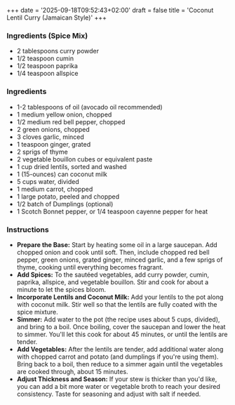 +++
date = '2025-09-18T09:52:43+02:00'
draft = false
title = 'Coconut Lentil Curry (Jamaican Style)'
+++
### Ingredients (Spice Mix)
* 2 tablespoons curry powder
* 1/2 teaspoon cumin
* 1/2 teaspoon paprika
* 1/4 teaspoon allspice

### Ingredients
* 1-2 tablespoons of oil (avocado oil recommended)
* 1 medium yellow onion, chopped
* 1/2 medium red bell pepper, chopped
* 2 green onions, chopped
* 3 cloves garlic, minced
* 1 teaspoon ginger, grated
* 2 sprigs of thyme
* 2 vegetable bouillon cubes or equivalent paste
* 1 cup dried lentils, sorted and washed
* 1 (15-ounces) can coconut milk
* 5 cups water, divided
* 1 medium carrot, chopped
* 1 large potato, peeled and chopped
* 1/2 batch of Dumplings (optional)
* 1 Scotch Bonnet pepper, or 1/4 teaspoon cayenne pepper for heat
### Instructions
  - **Prepare the Base:** Start by heating some oil in a large saucepan. Add chopped onion and cook until soft. Then, include chopped red bell pepper, green onions, grated ginger, minced garlic, and a few sprigs of thyme, cooking until everything becomes fragrant.
  - **Add Spices:** To the sautéed vegetables, add curry powder, cumin, paprika, allspice, and vegetable bouillon. Stir and cook for about a minute to let the spices bloom.
  - **Incorporate Lentils and Coconut Milk:** Add your lentils to the pot along with coconut milk. Stir well so that the lentils are fully coated with the spice mixture.
  - **Simmer:** Add water to the pot (the recipe uses about 5 cups, divided), and bring to a boil. Once boiling, cover the saucepan and lower the heat to simmer. You'll let this cook for about 45 minutes, or until the lentils are tender.
  - **Add Vegetables:** After the lentils are tender, add additional water along with chopped carrot and potato (and dumplings if you're using them). Bring back to a boil, then reduce to a simmer again until the vegetables are cooked through, about 15 minutes.
  - **Adjust Thickness and Season:** If your stew is thicker than you'd like, you can add a bit more water or vegetable broth to reach your desired consistency. Taste for seasoning and adjust with salt if needed.